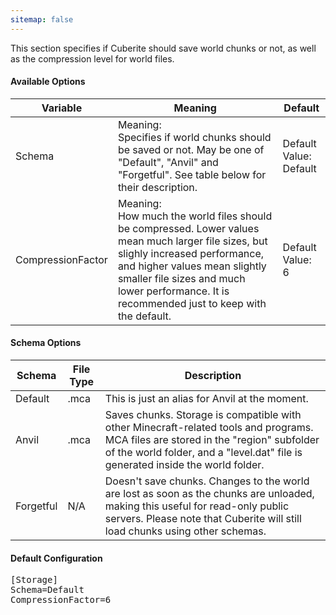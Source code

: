 ```yaml
---
sitemap: false
---
```

This section specifies if Cuberite should save world chunks or not, as well as the compression level for world files.

#### Available Options

| Variable          | Meaning                                                                                                                                                                                                                                                     | Default |
|-------------------|-------------------------------------------------------------------------------------------------------------------------------------------------------------------------------------------------------------------------------------------------------------|---------|
| Schema            | <div class="show-mobile">Meaning: </div>Specifies if world chunks should be saved or not. May be one of "Default", "Anvil" and "Forgetful". See table below for their description.                                                                                                                  | <div class="show-mobile">Default Value: </div>Default |
| CompressionFactor | <div class="show-mobile">Meaning: </div>How much the world files should be compressed. Lower values mean much larger file sizes, but slighly increased performance, and higher values mean slightly smaller file sizes and much lower performance. It is recommended just to keep with the default. | <div class="show-mobile">Default Value: </div>6       |

#### Schema Options

| Schema    | File Type | Description                                                                                                                                                                                                           |
|-----------|-----------|-----------------------------------------------------------------------------------------------------------------------------------------------------------------------------------------------------------------------|
| Default   | .mca      | This is just an alias for Anvil at the moment.                                                                                                                                                                        |
| Anvil     | .mca      | Saves chunks. Storage is compatible with other Minecraft-related tools and programs. MCA files are stored in the "region" subfolder of the world folder, and a "level.dat" file is generated inside the world folder. |
| Forgetful | N/A       | Doesn't save chunks. Changes to the world are lost as soon as the chunks are unloaded, making this useful for read-only public servers. Please note that Cuberite will still load chunks using other schemas.         |

#### Default Configuration

<pre>
[Storage]
Schema=Default
CompressionFactor=6
</pre>
